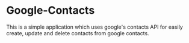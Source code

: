# Google-Contacts
This is a simple application which uses google's contacts API for easily create, update and delete contacts from google contacts.
